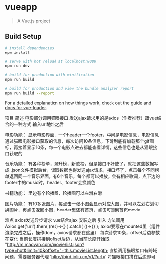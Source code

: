 # vueapp

> A Vue.js project

## Build Setup

``` bash
# install dependencies
npm install

# serve with hot reload at localhost:8080
npm run dev

# build for production with minification
npm run build

# build for production and view the bundle analyzer report
npm run build --report
```

For a detailed explanation on how things work, check out the [guide](http://vuejs-templates.github.io/webpack/) and [docs for vue-loader](http://vuejs.github.io/vue-loader).


项目
简述
电影部分调用猫眼接口
发送ajax请求用的是axios（作者推荐）跟vue结合的一种方式
输入url地址之后

电影功能：
显示电影界面，一个header一个footer，中间是电影信息，电影信息通过猫眼电影接口获取的信息，每次访问10条信息，下滑到底有加载那个gif图标，再接着显示10条，每一个电影点进去都能查看详情，这些信息也是从猫眼接口获取的




音乐功能：
有各种榜单，飙升榜，新歌榜，但是接口不好使了，就把这些数据写成  .json文件模拟后台，读取数据也得发送ajax请求，接口坏了，点击每个不同榜单返回同一个音乐界面，有6个音乐，每个都可以播放，会有相应歌词，点下边的footer中的music时，header、footer会换颜色


书籍功能：
里边有个轮播图，轮播图可以左滑右滑


图片功能：
有10多张图片，每点击一张小图会显示对应大图，并可以左划右划切换图片，再点击返回小图，header里还有首页，点击可回到首页movie


难点
axios发送异步请求 vue结合ajax
安装之后 引入
方法调用 Axios.get('url').then( (res)=>{} ).catch( ()=>{} );
axios要写在mounted里（组件渲染完成之后，操作dom，axios请求都在这里）
每次请求10条，offset后边参数在变化 当前长度拼接到offset后边，从当前长度开始取  "http://m.maoyan.com/movie/list.json?type=hot&limit=10&offset="+this.movieList.length;
直接调用猫眼接口有跨域问题，需要服务器代理  'http://bird.ioliu.cn/v1/?url='
将猫眼接口拼在后边即可


